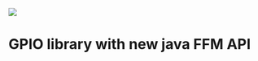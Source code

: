 [![](https://jitpack.io/v/DigitalSmile/gpio.svg)](https://jitpack.io/#DigitalSmile/gpio)
# GPIO library with new java FFM API